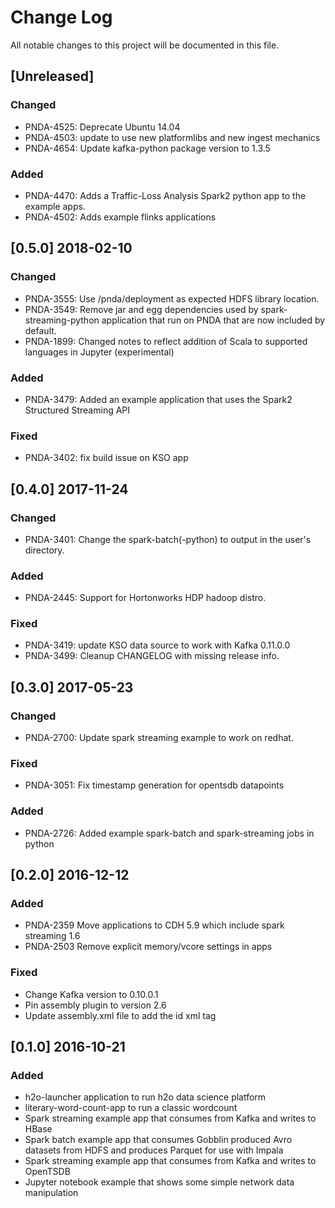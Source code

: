 # Change Log
All notable changes to this project will be documented in this file.

## [Unreleased]
### Changed
- PNDA-4525: Deprecate Ubuntu 14.04
- PNDA-4503: update to use new platformlibs and new ingest mechanics
- PNDA-4654: Update kafka-python package version to 1.3.5

### Added
- PNDA-4470: Adds a Traffic-Loss Analysis Spark2 python app to the example apps.
- PNDA-4502: Adds example flinks applications

## [0.5.0] 2018-02-10
### Changed
- PNDA-3555: Use /pnda/deployment as expected HDFS library location.
- PNDA-3549: Remove jar and egg dependencies used by spark-streaming-python application that run on PNDA that are now included by default.
- PNDA-1899: Changed notes to reflect addition of Scala to supported languages in Jupyter (experimental)

### Added
- PNDA-3479: Added an example application that uses the Spark2 Structured Streaming API

### Fixed
- PNDA-3402: fix build issue on KSO app

## [0.4.0] 2017-11-24
### Changed
- PNDA-3401: Change the spark-batch(-python) to output in the user's directory.
### Added
- PNDA-2445: Support for Hortonworks HDP hadoop distro.
### Fixed
- PNDA-3419: update KSO data source to work with Kafka 0.11.0.0
- PNDA-3499: Cleanup CHANGELOG with missing release info.

## [0.3.0] 2017-05-23
### Changed
 - PNDA-2700: Update spark streaming example to work on redhat.

### Fixed
 - PNDA-3051: Fix timestamp generation for opentsdb datapoints

### Added
- PNDA-2726: Added example spark-batch and spark-streaming jobs in python

## [0.2.0] 2016-12-12
### Added
- PNDA-2359 Move applications to CDH 5.9 which include spark streaming 1.6
- PNDA-2503 Remove explicit memory/vcore settings in apps

### Fixed
- Change Kafka version to 0.10.0.1
- Pin assembly plugin to version 2.6
- Update assembly.xml file to add the id xml tag

## [0.1.0] 2016-10-21
### Added
- h2o-launcher application to run h2o data science platform
- literary-word-count-app to run a classic wordcount
- Spark streaming example app that consumes from Kafka and writes to HBase
- Spark batch example app that consumes Gobblin produced Avro datasets from HDFS and produces Parquet for use with Impala
- Spark streaming example app that consumes from Kafka and writes to OpenTSDB
- Jupyter notebook example that shows some simple network data manipulation


